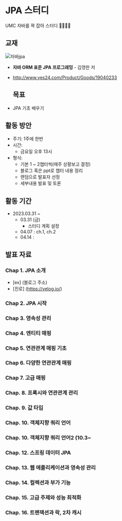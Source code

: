 # JPA 스터디
 UMC 자바를 꽉 잡아 스터디 👊🏻👊🏻

## 교재
![자바jpa](https://user-images.githubusercontent.com/117848386/229035000-0711aebf-46ef-4761-b980-d58661726c2d.jpg)

- **자바 ORM 표준 JPA 프로그래밍**  - 김영한 저
- http://www.yes24.com/Product/Goods/19040233
  
  ## 목표
- JPA 기초 배우기

## 활동 방안
- 주기: 1주에 한번
- 시간: 
  - 금요일 오후 13시
- 형식: 
  - 기본 1 ~ 2챕터씩(매주 상황보고 결정)
  - 블로그 혹은 ppt로 챕터 내용 정리
  - 랜덤으로 발표자 선정
  - 세부내용 발표 및 토론

## 활동 기간
- 2023.03.31 ~
  - 03.31 (금)
    - 스터디 계획 설정 
  - 04.07 : ch.1, ch.2
  - 04.14 : 

## 발표 자료
### Chap 1. JPA 소개
- [ex] (블로그 주소)
- [진로] (https://velog.io/)

### Chap 2. JPA 시작


### Chap 3. 영속성 관리


### Chap 4. 엔티티 매핑


### Chap 5. 연관관계 매핑 기초


### Chap 6. 다양한 연관관계 매핑


### Chap 7. 고급 매핑


### Chap. 8. 프록시와 연관관계 관리


### Chap. 9. 값 타입


### Chap. 10. 객체지향 쿼리 언어


### Chap. 10. 객체지향 쿼리 언어2 (10.3~


### Chap. 12. 스프링 데이터 JPA

### Chap. 13. 웹 애플리케이션과 영속성 관리


### Chap. 14. 컬렉션과 부가 기능


### Chap. 15. 고급 주제와 성능 최적화


### Chap. 16. 트랜잭션과 락, 2차 캐시

